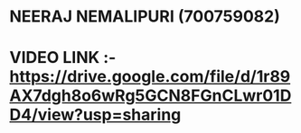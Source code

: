 # NEERAJ NEMALIPURI (700759082)
# VIDEO LINK :- https://drive.google.com/file/d/1r89AX7dgh8o6wRg5GCN8FGnCLwr01DD4/view?usp=sharing
